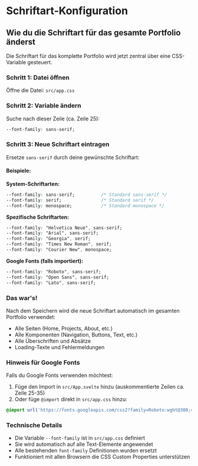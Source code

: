 # Schriftart-Konfiguration

## Wie du die Schriftart für das gesamte Portfolio änderst

Die Schriftart für das komplette Portfolio wird jetzt zentral über eine CSS-Variable gesteuert.

### Schritt 1: Datei öffnen
Öffne die Datei: `src/app.css`

### Schritt 2: Variable ändern
Suche nach dieser Zeile (ca. Zeile 25):
```css
--font-family: sans-serif;
```

### Schritt 3: Neue Schriftart eintragen
Ersetze `sans-serif` durch deine gewünschte Schriftart:

#### Beispiele:

**System-Schriftarten:**
```css
--font-family: sans-serif;          /* Standard sans-serif */
--font-family: serif;               /* Standard serif */
--font-family: monospace;           /* Standard monospace */
```

**Spezifische Schriftarten:**
```css
--font-family: "Helvetica Neue", sans-serif;
--font-family: "Arial", sans-serif;
--font-family: "Georgia", serif;
--font-family: "Times New Roman", serif;
--font-family: "Courier New", monospace;
```

**Google Fonts (falls importiert):**
```css
--font-family: "Roboto", sans-serif;
--font-family: "Open Sans", sans-serif;
--font-family: "Lato", sans-serif;
```

### Das war's!
Nach dem Speichern wird die neue Schriftart automatisch im gesamten Portfolio verwendet:
- Alle Seiten (Home, Projects, About, etc.)
- Alle Komponenten (Navigation, Buttons, Text, etc.)
- Alle Überschriften und Absätze
- Loading-Texte und Fehlermeldungen

### Hinweis für Google Fonts
Falls du Google Fonts verwenden möchtest:

1. Füge den Import in `src/App.svelte` hinzu (auskommentierte Zeilen ca. Zeile 25-35)
2. Oder füge `@import` direkt in `src/app.css` hinzu:
```css
@import url('https://fonts.googleapis.com/css2?family=Roboto:wght@300;400;700&display=swap');
```

### Technische Details
- Die Variable `--font-family` ist in `src/app.css` definiert
- Sie wird automatisch auf alle Text-Elemente angewendet
- Alle bestehenden `font-family` Definitionen wurden ersetzt
- Funktioniert mit allen Browsern die CSS Custom Properties unterstützen
